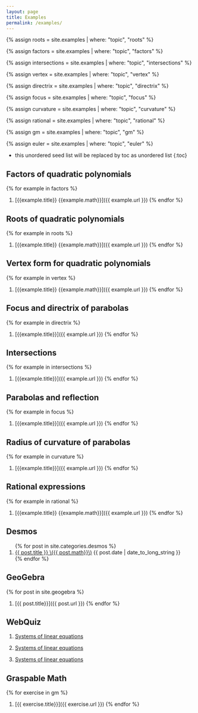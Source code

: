 ```yaml
---
layout: page
title: Examples
permalink: /examples/
---
```


{% assign roots = site.examples | where: "topic", "roots" %}

{% assign factors = site.examples | where: "topic", "factors" %}

{% assign intersections = site.examples | where: "topic", "intersections" %}

{% assign vertex = site.examples | where: "topic", "vertex" %}

{% assign directrix = site.examples | where: "topic", "directrix" %}

{% assign focus = site.examples | where: "topic", "focus" %}

{% assign curvature = site.examples | where: "topic", "curvature" %}

{% assign rational = site.examples | where: "topic", "rational" %}

{% assign gm = site.examples | where: "topic", "gm" %}

{% assign euler = site.examples | where: "topic", "euler" %}

* this unordered seed list will be replaced by toc as unordered list
{:toc}

## Factors of quadratic polynomials

{% for example in factors %}
1. [{{example.title}} {{example.math}}]({{ example.url }})
{% endfor %}

## Roots of quadratic polynomials

{% for example in roots %}
1. [{{example.title}} {{example.math}}]({{ example.url }})
{% endfor %}

## Vertex form for quadratic polynomials

{% for example in vertex %}
1. [{{example.title}} {{example.math}}]({{ example.url }})
{% endfor %}

## Focus and directrix of parabolas

{% for example in directrix %}
1. [{{example.title}}]({{ example.url }})
{% endfor %}

## Intersections

{% for example in intersections %}
1. [{{example.title}}]({{ example.url }})
{% endfor %}

## Parabolas and reflection

{% for example in focus %}
1. [{{example.title}}]({{ example.url }})
{% endfor %}

## Radius of curvature of parabolas

{% for example in curvature %}
1. [{{example.title}}]({{ example.url }})
{% endfor %}

## Rational expressions

{% for example in rational %}
1. [{{example.title}} {{example.math}}]({{ example.url }})
{% endfor %}

## Desmos

<ol class="spaced_list">
  {% for post in site.categories.desmos %}
    <li>
      <a href="{{ post.url }}">{{ post.title }} \({{ post.math}}\)</a> {{ post.date | date_to_long_string }}
    </li>
  {% endfor %}
</ol>

## GeoGebra

{% for post in site.geogebra %}
1. [{{ post.title}}]({{ post.url }})
{% endfor %}

## WebQuiz

1. [Systems of linear equations](https://jordanbell.info/WebQuiz/wq1.html)

1. [Systems of linear equations](https://jordanbell.info/WebQuiz/wq2.html)

1. [Systems of linear equations](https://jordanbell.info/WebQuiz/wq3.html)

## Graspable Math

{% for exercise in gm %}
1. [{{ exercise.title}}]({{ exercise.url }})
{% endfor %}
